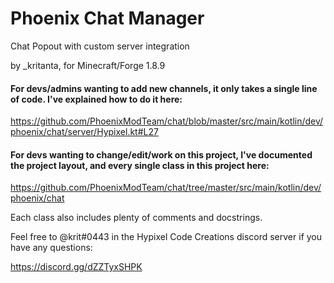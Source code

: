 # Phoenix Chat Manager
Chat Popout with custom server integration

by _kritanta, for Minecraft/Forge 1.8.9

#### For devs/admins wanting to add new channels, it only takes a single line of code. I've explained how to do it here:

https://github.com/PhoenixModTeam/chat/blob/master/src/main/kotlin/dev/phoenix/chat/server/Hypixel.kt#L27

#### For devs wanting to change/edit/work on this project, I've documented the project layout, and every single class in this project here:

https://github.com/PhoenixModTeam/chat/tree/master/src/main/kotlin/dev/phoenix/chat

Each class also includes plenty of comments and docstrings. 

Feel free to @krit#0443 in the Hypixel Code Creations discord server if you have any questions:

https://discord.gg/dZZTyxSHPK
